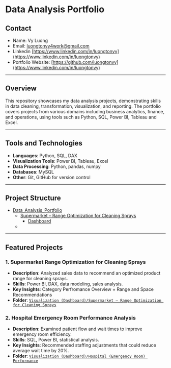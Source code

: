 # Data Analysis Portfolio

## Contact
- Name: Vy Luong
- Email: [luongtonvy4work@gmail.com](mailto:luongtonvy4work@gmail.com)
- Linkedin [https://www.linkedin.com/in/luongtonvy](https://www.linkedin.com/in/luongtonvy)
- Portfolio Website: [https://github.com/luongtonvy](https://www.linkedin.com/in/luongtonvy)

---

## Overview
This repository showcases my data analysis projects, demonstrating skills in data cleaning, transformation, visualization, and reporting. The portfolio covers projects from various domains including business analytics, finance, and operations, using tools such as Python, SQL, Power BI, Tableau and Excel.

---

## Tools and Technologies
- **Languages**: Python, SQL, DAX
- **Visualization Tools**: Power BI, Tableau, Excel
- **Data Processing**: Python, pandas, numpy
- **Databases**: MySQL
- **Other**: Git, GitHub for version control

---

## Project Structure
 - [Data_Analysis_Portfolio](https://github.com/luongtonvy/Data_Analysis_Portfolio)
    - [Supermarket – Range Optimization for Cleaning Sprays](https://github.com/luongtonvy/Data_Analysis_Portfolio/tree/Homepage/Supermarket%20–%20Range%20Optimization%20for%20Cleaning%20Sprays)
       - [Dashboard](https://github.com/luongtonvy/Data_Analysis_Portfolio/blob/main/Hospital%20(Emergency%20Room)%20Performance/Dashboard%20-%20Hospital.pbix)
    - 

---

## Featured Projects

### 1. Supermarket Range Optimization for Cleaning Sprays
- **Description**: Analyzed sales data to recommend an optimized product range for cleaning sprays.
- **Skills**: Power BI, DAX, data modeling, sales analysis.
- **Key Insights**: Category Perfromance Overview + Range and Space Recommendations
- **Folder**: [`Visualization (Dashboard)/Supermarket – Range Optimization for Cleaning Sprays`](https://github.com/luongtonvy/Data_Analysis_Portfolio/tree/Homepage/Visualization%20(Dashboard)/Supermarket%20(Range%20Optimization%20for%20Cleaning%20Sprays))

### 2. Hospital Emergency Room Performance Analysis
- **Description**: Examined patient flow and wait times to improve emergency room efficiency.
- **Skills**: SQL, Power BI, statistical analysis.
- **Key Insights**: Recommended staffing adjustments that could reduce average wait time by 20%.
- **Folder**: [`Visualization (Dashboard)/Hospital (Emergency Room) Performance`](https://github.com/luongtonvy/Data_Analysis_Portfolio/tree/Homepage/Visualization%20(Dashboard)/Hospital%20(Emergency%20Room)%20Performance)
